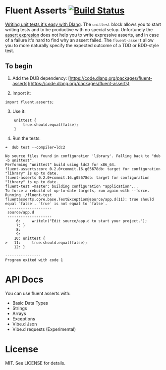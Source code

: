 # Fluent Asserts [![Build Status](https://travis-ci.org/gedaiu/fluent-asserts.svg?branch=master)](https://travis-ci.org/gedaiu/fluent-asserts)

[Writing unit tests it's easy with Dlang](https://dlang.org/spec/unittest.html). The `unittest` block allows you to start writing tests and to be productive with no special setup. Unfortunely the [assert expresion](https://dlang.org/spec/expression.html#AssertExpression) does not help you to write expressive asserts, and in case of a failure it's hard to find why an assert failed. The `fluent-assert` allow you to more naturally specify the expected outcome of a TDD or BDD-style test.

## To begin

1. Add the DUB dependency:
[https://code.dlang.org/packages/fluent-asserts](https://code.dlang.org/packages/fluent-asserts)

2. Import it:
```
import fluent.asserts;
```

3. Use it:
```
    unittest {
        true.should.equal(false);
    }
```

4. Run the tests:
```
➜  dub test --compiler=ldc2
```

```
No source files found in configuration 'library'. Falling back to "dub -b unittest".
Performing "unittest" build using ldc2 for x86_64.
fluent-asserts:core 0.2.0+commit.16.g05678db: target for configuration "library" is up to date.
fluent-asserts 0.2.0+commit.16.g05678db: target for configuration "library" is up to date.
fluent-test ~master: building configuration "application"...
To force a rebuild of up-to-date targets, run again with --force.
Running ./fluent-test 
fluentasserts.core.base.TestException@source/app.d(11): true should equal `false`. `true` is not equal to `false`.
 --------------------
 source/app.d
 --------------------
     6: 	writeln("Edit source/app.d to start your project.");
     7: }
     8: 
     9: 
    10: unittest {
>   11: 	true.should.equal(false);
    12: }

----------------
Program exited with code 1
```

# API Docs

You can use fluent asserts with:

- Basic Data Types
- Strings
- Arrays
- Exceptions
- Vibe.d Json
- Vibe.d requests (Experimental)

# License

MIT. See LICENSE for details.